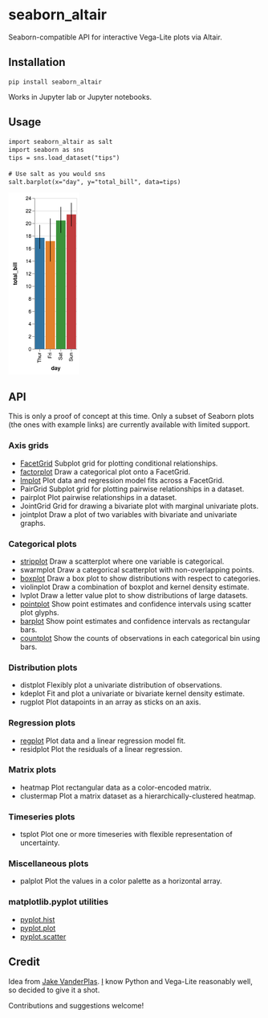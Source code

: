# seaborn_altair

Seaborn-compatible API for interactive Vega-Lite plots via Altair.

## Installation

    pip install seaborn_altair

Works in Jupyter lab or Jupyter notebooks.

## Usage

    import seaborn_altair as salt
    import seaborn as sns
    tips = sns.load_dataset("tips")

    # Use salt as you would sns
    salt.barplot(x="day", y="total_bill", data=tips)

![barplot](https://github.com/kitware/seaborn_altair/raw/master/img/visualization.png)

## API

This is only a proof of concept at this time. Only a subset of Seaborn plots (the ones with example links) are currently available with limited support.

### Axis grids
* [FacetGrid](http://kitware.github.io/seaborn_altair/facetgrid.html) Subplot grid for plotting conditional relationships.
* [factorplot](http://kitware.github.io/seaborn_altair/factorplot.html) Draw a categorical plot onto a FacetGrid.
* [lmplot](http://kitware.github.io/seaborn_altair/lmplot.html) Plot data and regression model fits across a FacetGrid.
* PairGrid Subplot grid for plotting pairwise relationships in a dataset.
* pairplot Plot pairwise relationships in a dataset.
* JointGrid Grid for drawing a bivariate plot with marginal univariate plots.
* jointplot Draw a plot of two variables with bivariate and univariate graphs.

### Categorical plots
* [stripplot](http://kitware.github.io/seaborn_altair/stripplot.html) Draw a scatterplot where one variable is categorical.
* swarmplot Draw a categorical scatterplot with non-overlapping points.
* [boxplot](http://kitware.github.io/seaborn_altair/boxplot.html) Draw a box plot to show distributions with respect to categories.
* violinplot Draw a combination of boxplot and kernel density estimate.
* lvplot Draw a letter value plot to show distributions of large datasets.
* [pointplot](http://kitware.github.io/seaborn_altair/pointplot.html) Show point estimates and confidence intervals using scatter plot glyphs.
* [barplot](http://kitware.github.io/seaborn_altair/barplot.html) Show point estimates and confidence intervals as rectangular bars.
* [countplot](http://kitware.github.io/seaborn_altair/countplot.html) Show the counts of observations in each categorical bin using bars.

### Distribution plots
* distplot Flexibly plot a univariate distribution of observations.
* kdeplot Fit and plot a univariate or bivariate kernel density estimate.
* rugplot Plot datapoints in an array as sticks on an axis.

### Regression plots
* [regplot](http://kitware.github.io/seaborn_altair/regplot.html) Plot data and a linear regression model fit.
* residplot Plot the residuals of a linear regression.

### Matrix plots
* heatmap Plot rectangular data as a color-encoded matrix.
* clustermap Plot a matrix dataset as a hierarchically-clustered heatmap.

### Timeseries plots
* tsplot Plot one or more timeseries with flexible representation of uncertainty.

### Miscellaneous plots
* palplot Plot the values in a color palette as a horizontal array.

### matplotlib.pyplot utilities
* [pyplot.hist](http://kitware.github.io/seaborn_altair/pyplot-hist.html)
* [pyplot.plot](http://kitware.github.io/seaborn_altair/pyplot-plot.html)
* [pyplot.scatter](http://kitware.github.io/seaborn_altair/pyplot-scatter.html)

## Credit

Idea from [Jake VanderPlas](https://twitter.com/jakevdp/status/996041414596214784). [I](https://twitter.com/jeffbaumes) know Python and Vega-Lite reasonably well, so decided to give it a shot.

Contributions and suggestions welcome!
